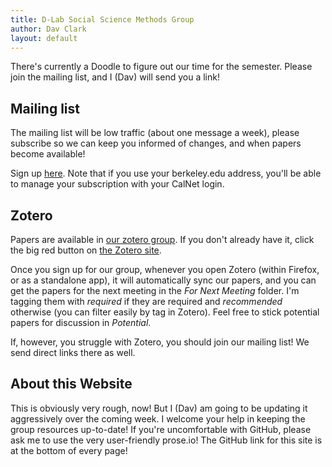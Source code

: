 ```yaml
---
title: D-Lab Social Science Methods Group
author: Dav Clark
layout: default
---
```

There's currently a Doodle to figure out our time for the semester. Please join
the mailing list, and I (Dav) will send you a link!

## Mailing list

The mailing list will be low traffic (about one message a week), please
subscribe so we can keep you informed of changes, and when papers become
available!

Sign up
[here](https://calmail.berkeley.edu/manage/list/listinfo/dlab-methods@lists.berkeley.edu).
Note that if you use your berkeley.edu address, you'll be able to manage your
subscription with your CalNet login.

## Zotero

Papers are available in [our zotero group](https://www.zotero.org/groups/social_science_methods). If you don't already have it, click the big red button on [the Zotero
site](https://www.zotero.org).

Once you sign up for our group, whenever you open Zotero (within Firefox, or as
a standalone app), it will automatically sync our papers, and you can get the
papers for the next meeting in the *For Next Meeting* folder. I'm tagging them
with *required* if they are required and *recommended* otherwise (you can filter
easily by tag in Zotero). Feel free to stick potential papers for discussion in
*Potential*.

If, however, you struggle with Zotero, you should join our mailing list! We send
direct links there as well.

## About this Website

This is obviously very rough, now! But I (Dav) am going to be updating it aggressively over the coming week. I welcome your help in keeping the group resources
up-to-date! If you're uncomfortable with GitHub, please ask me to use the very
user-friendly prose.io! The GitHub link for this site is at the bottom of every
page!
